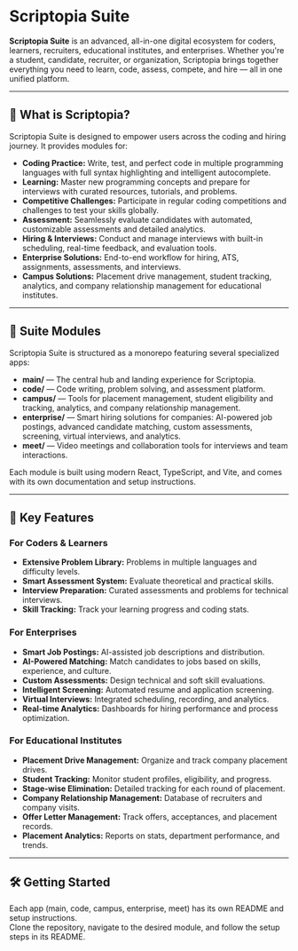 # Scriptopia Suite

**Scriptopia Suite** is an advanced, all-in-one digital ecosystem for coders, learners, recruiters, educational institutes, and enterprises. Whether you're a student, candidate, recruiter, or organization, Scriptopia brings together everything you need to learn, code, assess, compete, and hire — all in one unified platform.

---

## 🚀 What is Scriptopia?

Scriptopia Suite is designed to empower users across the coding and hiring journey. It provides modules for:

- **Coding Practice:** Write, test, and perfect code in multiple programming languages with full syntax highlighting and intelligent autocomplete.
- **Learning:** Master new programming concepts and prepare for interviews with curated resources, tutorials, and problems.
- **Competitive Challenges:** Participate in regular coding competitions and challenges to test your skills globally.
- **Assessment:** Seamlessly evaluate candidates with automated, customizable assessments and detailed analytics.
- **Hiring & Interviews:** Conduct and manage interviews with built-in scheduling, real-time feedback, and evaluation tools.
- **Enterprise Solutions:** End-to-end workflow for hiring, ATS, assignments, assessments, and interviews.
- **Campus Solutions:** Placement drive management, student tracking, analytics, and company relationship management for educational institutes.

---

## 🧩 Suite Modules

Scriptopia Suite is structured as a monorepo featuring several specialized apps:

- **main/** — The central hub and landing experience for Scriptopia.
- **code/** — Code writing, problem solving, and assessment platform.
- **campus/** — Tools for placement management, student eligibility and tracking, analytics, and company relationship management.
- **enterprise/** — Smart hiring solutions for companies: AI-powered job postings, advanced candidate matching, custom assessments, screening, virtual interviews, and analytics.
- **meet/** — Video meetings and collaboration tools for interviews and team interactions.

Each module is built using modern React, TypeScript, and Vite, and comes with its own documentation and setup instructions.

---

## 🌟 Key Features

### For Coders & Learners

- **Extensive Problem Library:** Problems in multiple languages and difficulty levels.
- **Smart Assessment System:** Evaluate theoretical and practical skills.
- **Interview Preparation:** Curated assessments and problems for technical interviews.
- **Skill Tracking:** Track your learning progress and coding stats.

### For Enterprises

- **Smart Job Postings:** AI-assisted job descriptions and distribution.
- **AI-Powered Matching:** Match candidates to jobs based on skills, experience, and culture.
- **Custom Assessments:** Design technical and soft skill evaluations.
- **Intelligent Screening:** Automated resume and application screening.
- **Virtual Interviews:** Integrated scheduling, recording, and analytics.
- **Real-time Analytics:** Dashboards for hiring performance and process optimization.

### For Educational Institutes

- **Placement Drive Management:** Organize and track company placement drives.
- **Student Tracking:** Monitor student profiles, eligibility, and progress.
- **Stage-wise Elimination:** Detailed tracking for each round of placement.
- **Company Relationship Management:** Database of recruiters and company visits.
- **Offer Letter Management:** Track offers, acceptances, and placement records.
- **Placement Analytics:** Reports on stats, department performance, and trends.

---

## 🛠️ Getting Started

Each app (main, code, campus, enterprise, meet) has its own README and setup instructions.  
Clone the repository, navigate to the desired module, and follow the setup steps in its README.
